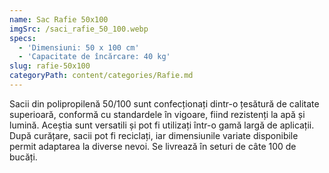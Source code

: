 ```yaml
---
name: Sac Rafie 50x100
imgSrc: /saci_rafie_50_100.webp
specs:
  - 'Dimensiuni: 50 x 100 cm'
  - 'Capacitate de încărcare: 40 kg'
slug: rafie-50x100
categoryPath: content/categories/Rafie.md
---
```


Sacii din polipropilenă 50/100 sunt confecționați dintr-o țesătură de calitate superioară, conformă cu standardele în vigoare, fiind rezistenți la apă și lumină. Aceștia sunt versatili și pot fi utilizați într-o gamă largă de aplicații.  După curățare, sacii pot fi reciclați, iar dimensiunile variate disponibile permit adaptarea la diverse nevoi. Se livrează în seturi de câte 100 de bucăți.
